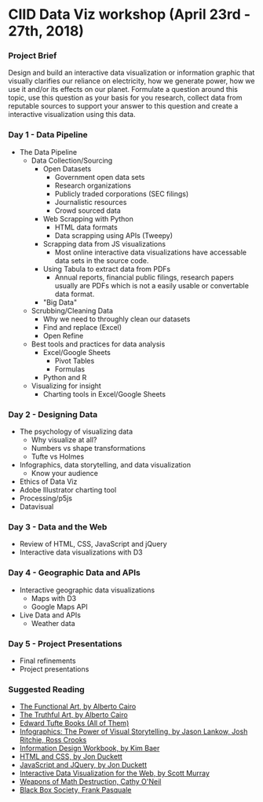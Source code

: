 # CIID Data Viz workshop (April 23rd - 27th, 2018)
### Project Brief
Design and build an interactive data visualization or information graphic that visually clarifies our reliance on electricity, how we generate power, how we use it and/or its effects on our planet. Formulate a question around this topic, use this question as your basis for you research, collect data from reputable sources to support your answer to this question and create a interactive visualization using this data.

### Day 1 - Data Pipeline
* The Data Pipeline
	* Data Collection/Sourcing
		* Open Datasets
			* Government open data sets
			* Research organizations
			* Publicly traded corporations (SEC filings)
			* Journalistic resources
			* Crowd sourced data
		* Web Scrapping with Python
			* HTML data formats
			* Data scrapping using APIs (Tweepy)
		* Scrapping data from JS visualizations
			* Most online interactive data visualizations have accessable data sets in the source code.
		* Using Tabula to extract data from PDFs
			* Annual reports, financial public filings, research papers usually are PDFs which is not a easily usable or convertable data format.
		* "Big Data"
	* Scrubbing/Cleaning Data
		* Why we need to throughly clean our datasets
		* Find and replace (Excel)
		* Open Refine
	* Best tools and practices for data analysis
		* Excel/Google Sheets
			* Pivot Tables
			* Formulas
		* Python and R
	* Visualizing for insight
		* Charting tools in Excel/Google Sheets

### Day 2 - Designing Data
* The psychology of visualizing data
	* Why visualize at all?
	* Numbers vs shape transformations
	* Tufte vs Holmes
* Infographics, data storytelling, and data visualization
	* Know your audience
* Ethics of Data Viz
* Adobe Illustrator charting tool 
* Processing/p5js
* Datavisual

### Day 3 - Data and the Web
* Review of HTML, CSS, JavaScript and jQuery
* Interactive data visualizations with D3

### Day 4 - Geographic Data and APIs
* Interactive geographic data visualizations
	* Maps with D3
	* Google Maps API
* Live Data and APIs
	* Weather data

### Day 5 - Project Presentations
* Final refinements
* Project presentations

### Suggested Reading
* [The Functional Art, by Alberto Cairo](https://www.amazon.com/gp/product/0321834739/)
* [The Truthful Art, by Alberto Cairo](https://www.amazon.com/gp/product/0321934075)
* [Edward Tufte Books (All of Them)](https://www.edwardtufte.com/tufte/books_vdqi)
* [Infographics: The Power of Visual Storytelling, by Jason Lankow,‎ Josh Ritchie,‎ Ross Crooks](https://www.amazon.com/Infographics-Visual-Storytelling-Jason-Lankow/dp/1118314042)
* [Information Design Workbook, by Kim Baer](https://www.amazon.com/Information-Design-Workbook-approaches-inspiration/dp/1592536271)
* [HTML and CSS, by Jon Duckett](https://www.amazon.com/HTML-CSS-Design-Build-Websites/dp/1118008189)
* [JavaScript and JQuery, by Jon Duckett](https://www.amazon.com/JavaScript-JQuery-Interactive-Front-End-Development/dp/1118531647/)
* [Interactive Data Visualization for the Web, by Scott Murray](https://www.amazon.com/Interactive-Data-Visualization-Web-Introduction/dp/1449339735)
* [Weapons of Math Destruction, Cathy O'Neil](https://weaponsofmathdestructionbook.com/)
* [Black Box Society, Frank Pasquale](https://www.amazon.com/Black-Box-Society-Algorithms-Information/dp/0674970845)